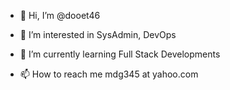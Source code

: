 - 👋 Hi, I’m @dooet46
- 👀 I’m interested in SysAdmin, DevOps 
- 🌱 I’m currently learning Full Stack Developments

- 📫 How to reach me mdg345 at yahoo.com

<!---
dooet46/dooet46 is a ✨ special ✨ repository because its `README.md` (this file) appears on your GitHub profile.
You can click the Preview link to take a look at your changes.
--->
